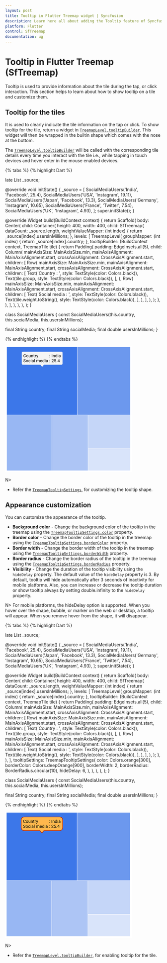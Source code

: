 ```yaml
---
layout: post
title: Tooltip in Flutter Treemap widget | Syncfusion
description: Learn here all about adding the Tooltip feature of Syncfusion Flutter Treemap (SfTreemap) widget and more.
platform: Flutter
control: SfTreemap
documentation: ug
---
```


# Tooltip in Flutter Treemap (SfTreemap)

Tooltip is used to provide information about the tile during the tap, or click interaction. This section helps to learn about how to show tooltip on a tile and customize them.

## Tooltip for the tiles

It is used to clearly indicate the tile information on the tap or click. To show tooltip for the tile, return a widget in [`TreemapLevel.tooltipBuilder`](https://pub.dev/documentation/syncfusion_flutter_treemap/latest/treemap/TreemapLevel/tooltipBuilder.html). This widget will then be wrapped in the builtin shape which comes with the nose at the bottom.

The [`TreemapLevel.tooltipBuilder`](https://pub.dev/documentation/syncfusion_flutter_treemap/latest/treemap/TreemapLevel/tooltipBuilder.html) will be called with the corresponding tile details every time you interact with the tile i.e., while tapping in touch devices and hover enter in the mouse enabled devices.

{% tabs %}
{% highlight Dart %}

late List<SocialMediaUsers> _source;

@override
void initState() {
   _source = <SocialMediaUsers>[
      SocialMediaUsers('India', 'Facebook', 25.4),
      SocialMediaUsers('USA', 'Instagram', 19.11),
      SocialMediaUsers('Japan', 'Facebook', 13.3),
      SocialMediaUsers('Germany', 'Instagram', 10.65),
      SocialMediaUsers('France', 'Twitter', 7.54),
      SocialMediaUsers('UK', 'Instagram', 4.93),
   ];
   super.initState();
}

@override
Widget build(BuildContext context) {
  return Scaffold(
     body: Center(
        child: Container(
          height: 400,
          width: 400,
          child: SfTreemap(
            dataCount: _source.length,
            weightValueMapper: (int index) {
              return _source[index].usersInMillions;
            },
            levels: [
              TreemapLevel(
                groupMapper: (int index) {
                  return _source[index].country;
                },
                tooltipBuilder: (BuildContext context, TreemapTile tile) {
                  return Padding(
                    padding: EdgeInsets.all(5),
                    child: Column(
                      mainAxisSize: MainAxisSize.min,
                      mainAxisAlignment: MainAxisAlignment.start,
                      crossAxisAlignment: CrossAxisAlignment.start,
                      children: [
                        Row(
                          mainAxisSize: MainAxisSize.min,
                          mainAxisAlignment: MainAxisAlignment.start,
                          crossAxisAlignment: CrossAxisAlignment.start,
                          children: [
                            Text('Country          : ',
                                style: TextStyle(color: Colors.black)),
                            Text(tile.group,
                                style: TextStyle(color: Colors.black)),
                          ],
                        ),
                        Row(
                          mainAxisSize: MainAxisSize.min,
                          mainAxisAlignment: MainAxisAlignment.start,
                          crossAxisAlignment: CrossAxisAlignment.start,
                          children: [
                            Text('Social media : ',
                                style: TextStyle(color: Colors.black)),
                            Text(tile.weight.toString(),
                                style: TextStyle(color: Colors.black)),
                          ],
                        ),
                      ],
                    ),
                  );
                },
              ),
            ],
          ),
        ),
      ),
   );
}

class SocialMediaUsers {
  const SocialMediaUsers(this.country, this.socialMedia, this.usersInMillions);

  final String country;
  final String socialMedia;
  final double usersInMillions;
}

{% endhighlight %}
{% endtabs %}

![Treemap tooltip builder](images/tooltip/tile_tooltip_builder.png)

N>
* Refer the [`TreemapTooltipSettings`](https://pub.dev/documentation/syncfusion_flutter_treemap/latest/treemap/TreemapTooltipSettings/TreemapTooltipSettings.html), for customizing the tooltip shape.

## Appearance customization

You can customize the appearance of the tooltip.

* **Background color** - Change the background color of the tooltip in the treemap using the [`TreemapTooltipSettings.color`](https://pub.dev/documentation/syncfusion_flutter_treemap/latest/treemap/TreemapTooltipSettings/color.html) property.
* **Border color** - Change the border color of the tooltip in the treemap using the [`TreemapTooltipSettings.borderColor`](https://pub.dev/documentation/syncfusion_flutter_treemap/latest/treemap/TreemapTooltipSettings/borderColor.html) property.
* **Border width** - Change the border width of the tooltip in the treemap using the [`TreemapTooltipSettings.borderWidth`](https://pub.dev/documentation/syncfusion_flutter_treemap/latest/treemap/TreemapTooltipSettings/borderWidth.html) property.
* **Border radius** - Change the border radius of the tooltip in the treemap using the [`TreemapTooltipSettings.borderRadius`](https://pub.dev/documentation/syncfusion_flutter_treemap/latest/treemap/TreemapTooltipSettings/borderRadius.html) property.
* **Visibility** - Change the duration of the tooltip visibility using the `hideDelay` property. The default value of the `hideDelay` property is 3. By default, tooltip will hide automatically after 3 seconds of inactivity for mobile platforms. Also, you can increase or decrease the tooltip duration or show tooltip always by setting double.infinity to the `hideDelay` property.

N> For mobile platforms, the hideDelay option is supported. When you hover over the shape, bubble, or marker on the web or desktop, a tooltip will appear. When you remove hover from the shape, it will disappear.

{% tabs %}
{% highlight Dart %}

late List<SocialMediaUsers> _source;

@override
void initState() {
   _source = <SocialMediaUsers>[
      SocialMediaUsers('India', 'Facebook', 25.4),
      SocialMediaUsers('USA', 'Instagram', 19.11),
      SocialMediaUsers('Japan', 'Facebook', 13.3),
      SocialMediaUsers('Germany', 'Instagram', 10.65),
      SocialMediaUsers('France', 'Twitter', 7.54),
      SocialMediaUsers('UK', 'Instagram', 4.93),
   ];
   super.initState();
}

@override
Widget build(BuildContext context) {
  return Scaffold(
     body: Center(
        child: Container(
          height: 400,
          width: 400,
          child: SfTreemap(
            dataCount: _source.length,
            weightValueMapper: (int index) {
              return _source[index].usersInMillions;
            },
            levels: [
              TreemapLevel(
                groupMapper: (int index) {
                  return _source[index].country;
                },
                tooltipBuilder: (BuildContext context, TreemapTile tile) {
                  return Padding(
                    padding: EdgeInsets.all(5),
                    child: Column(
                      mainAxisSize: MainAxisSize.min,
                      mainAxisAlignment: MainAxisAlignment.start,
                      crossAxisAlignment: CrossAxisAlignment.start,
                      children: [
                        Row(
                          mainAxisSize: MainAxisSize.min,
                          mainAxisAlignment: MainAxisAlignment.start,
                          crossAxisAlignment: CrossAxisAlignment.start,
                          children: [
                            Text('Country          : ',
                                style: TextStyle(color: Colors.black)),
                            Text(tile.group,
                                style: TextStyle(color: Colors.black)),
                          ],
                        ),
                        Row(
                          mainAxisSize: MainAxisSize.min,
                          mainAxisAlignment: MainAxisAlignment.start,
                          crossAxisAlignment: CrossAxisAlignment.start,
                          children: [
                            Text('Social media : ',
                                style: TextStyle(color: Colors.black)),
                            Text(tile.weight.toString(),
                                style: TextStyle(color: Colors.black)),
                          ],
                        ),
                      ],
                    ),
                  );
                },
              ),
            ],
            tooltipSettings: TreemapTooltipSettings(
              color: Colors.orange[300],
              borderColor: Colors.deepOrange[900],
              borderWidth: 2,
              borderRadius: BorderRadius.circular(10),
              hideDelay: 6,
            ),
          ),
        ),
      ),
   );
}

class SocialMediaUsers {
  const SocialMediaUsers(this.country, this.socialMedia, this.usersInMillions);

  final String country;
  final String socialMedia;
  final double usersInMillions;
}

{% endhighlight %}
{% endtabs %}

![Treemap tooltip appearance customization](images/tooltip/tooltip_customization.png)

N>
* Refer the [`TreemapLevel.tooltipBuilder`](https://pub.dev/documentation/syncfusion_flutter_treemap/latest/treemap/TreemapLevel/tooltipBuilder.html), for enabling tooltip for the tile.
